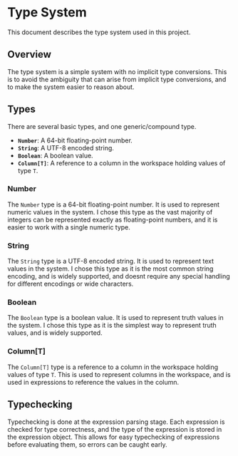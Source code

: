 # Type System

This document describes the type system used in this project.

## Overview

The type system is a simple system with no implicit type conversions. This is to avoid the ambiguity that can arise from implicit type conversions, and to make the system easier to reason about.

## Types

There are several basic types, and one generic/compound type.

- **`Number`**: A 64-bit floating-point number.
- **`String`**: A UTF-8 encoded string.
- **`Boolean`**: A boolean value.
- **`Column[T]`**: A reference to a column in the workspace holding values of type `T`.

### Number

The `Number` type is a 64-bit floating-point number. It is used to represent numeric values in the system. I chose this type as the vast majority of integers can be represented exactly as floating-point numbers, and it is easier to work with a single numeric type.

### String

The `String` type is a UTF-8 encoded string. It is used to represent text values in the system. I chose this type as it is the most common string encoding, and is widely supported, and doesnt require any special handling for different encodings or wide characters.

### Boolean

The `Boolean` type is a boolean value. It is used to represent truth values in the system. I chose this type as it is the simplest way to represent truth values, and is widely supported.

### Column[T]

The `Column[T]` type is a reference to a column in the workspace holding values of type `T`. This is used to represent columns in the workspace, and is used in expressions to reference the values in the column.

## Typechecking

Typechecking is done at the expression parsing stage. Each expression is checked for type correctness, and the type of the expression is stored in the expression object. This allows for easy typechecking of expressions before evaluating them, so errors can be caught early.

